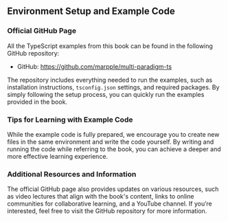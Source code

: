 ## Environment Setup and Example Code

### Official GitHub Page

All the TypeScript examples from this book can be found in the following GitHub repository:

- GitHub: https://github.com/marpple/multi-paradigm-ts

The repository includes everything needed to run the examples, such as installation instructions, `tsconfig.json` settings, and required packages. By simply following the setup process, you can quickly run the examples provided in the book.

### Tips for Learning with Example Code

While the example code is fully prepared, we encourage you to create new files in the same environment and write the code yourself. By writing and running the code while referring to the book, you can achieve a deeper and more effective learning experience.

### Additional Resources and Information

The official GitHub page also provides updates on various resources, such as video lectures that align with the book's content, links to online communities for collaborative learning, and a YouTube channel. If you’re interested, feel free to visit the GitHub repository for more information.

